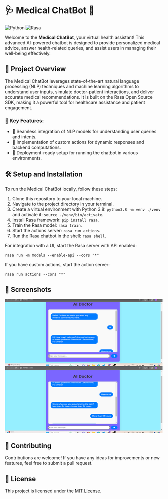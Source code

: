# 🩺 Medical ChatBot 🤖

![Python](https://img.shields.io/badge/Python-3.8-blue.svg?style=?style=flat-square&logo=python)
![Rasa](https://img.shields.io/badge/Rasa%20Open%20Source-3.6-purple.svg?style=flat-square)

Welcome to the **Medical ChatBot**, your virtual health assistant! This advanced AI-powered chatbot is designed to provide personalized medical advice, answer health-related queries, and assist users in managing their well-being effectively.

## 🚀 Project Overview

The Medical ChatBot leverages state-of-the-art natural language processing (NLP) techniques and machine learning algorithms to understand user inputs, simulate doctor-patient interactions, and deliver accurate medical recommendations. It is built on the Rasa Open Source SDK, making it a powerful tool for healthcare assistance and patient engagement.

### 🌟 Key Features:
- 🧠 Seamless integration of NLP models for understanding user queries and intents.
- 🎯 Implementation of custom actions for dynamic responses and backend computations.
- 🚀 Deployment-ready setup for running the chatbot in various environments.

## 🛠️ Setup and Installation

To run the Medical ChatBot locally, follow these steps:

1. Clone this repository to your local machine.
2. Navigate to the project directory in your terminal.
3. Create a virtual environment with Python 3.8: `python3.8 -m venv ./venv` and activate it: `source ./venv/bin/activate`.
4. Install Rasa framework: `pip install rasa`.
5. Train the Rasa model: `rasa train`.
6. Start the actions server: `rasa run actions`.
7. Run the Rasa chatbot in the shell: `rasa shell`.

For integration with a UI, start the Rasa server with API enabled:
```shell
rasa run -m models --enable-api --cors "*" 
```

If you have custom actions, start the action server:
```shell
rasa run actions --cors "*" 
```

## 📸 Screenshots

<div style="display: flex; justify-content: center; align-items: center;">
  <img src="https://raw.githubusercontent.com/Rajivjha003/Medicalbot_RASA/main/Images/rasa%20bot1.png" alt="GIF" width="1234" height="214">
</div>


<div style="display: flex; justify-content: center; align-items: center;">
  <img src="https://raw.githubusercontent.com/Rajivjha003/Medicalbot_RASA/main/Images/rasa%20bot2.png" alt="GIF" width="1234" height="214">
</div>


## 🤝 Contributing

Contributions are welcome! If you have any ideas for improvements or new features, feel free to submit a pull request.

## 📝 License

This project is licensed under the [MIT License](LICENSE).
```

